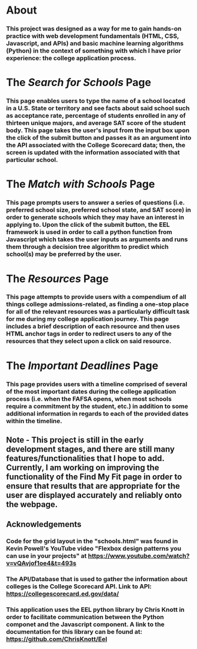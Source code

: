 # About
### This project was designed as a way for me to gain hands-on practice with web development fundamentals (HTML, CSS, Javascript, and APIs) and basic machine learning algorithms (Python) in the context of something with which I have prior experience: the college application process.
# The *Search for Schools* Page
### This page enables users to type the name of a school located in a U.S. State or territory and see facts about said school such as acceptance rate, percentage of students enrolled in any of thirteen unique majors, and average SAT score of the student body. This page takes the user's input from the input box upon the click of the submit button and passes it as an argument into the API associated with the College Scorecard data; then, the screen is updated with the information associated with that particular school.
# The *Match with Schools* Page
### This page prompts users to answer a series of questions (i.e. preferred school size, preferred school state, and SAT score) in order to generate schools which they may have an interest in applying to. Upon the click of the submit button, the EEL framework is used in order to call a python function from Javascript which takes the user inputs as arguments and runs them through a decision tree algorithm to predict which school(s) may be preferred by the user.
# The *Resources* Page
### This page attempts to provide users with a compendium of all things college admissions-related, as finding a one-stop place for all of the relevant resources was a particularly difficult task for me during my college application journey. This page includes a brief description of each resource and then uses HTML anchor tags in order to redirect users to any of the resources that they select upon a click on said resource.
# The *Important Deadlines* Page 
### This page provides users with a timeline comprised of several of the most important dates during the college application process (i.e. when the FAFSA opens, when most schools require a commitment by the student, etc.) in addition to some additional information in regards to each of the provided dates within the timeline.
## Note - This project is still in the early development stages, and there are still many features/functionalities that I hope to add. Currently, I am working on improving the functionality of the Find My Fit page in order to ensure that results that are appropriate for the user are displayed accurately and reliably onto the webpage.
## Acknowledgements 
### Code for the grid layout in the "schools.html" was found in Kevin Powell's YouTube video "Flexbox design patterns you can use in your projects" at https://www.youtube.com/watch?v=vQAvjof1oe4&t=493s 
### The API/Database that is used to gather the information about colleges is the College Scorecard API. Link to API: https://collegescorecard.ed.gov/data/
### This application uses the EEL python library by Chris Knott in order to facilitate communication between the Python componet and the Javascript component. A link to the documentation for this library can be found at: https://github.com/ChrisKnott/Eel 
